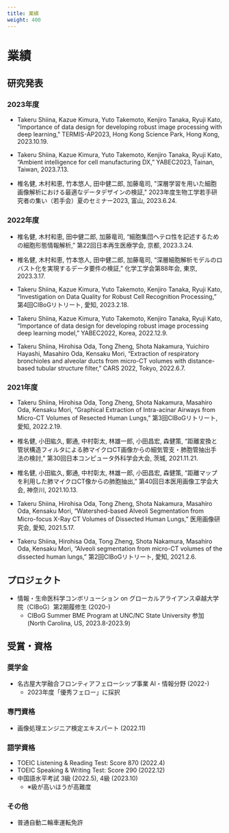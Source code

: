 ```yaml
---
title: 業績
weight: 400
---
```


# 業績

## 研究発表

### 2023年度

 - Takeru Shiina, Kazue Kimura, Yuto Takemoto, Kenjiro Tanaka, Ryuji Kato,
 "Importance of data design for developing robust image processing with deep learning," TERMIS-AP2023, Hong Kong Science Park, Hong Kong, 2023.10.19.

 - Takeru Shiina, Kazue Kimura, Yuto Takemoto, Kenjiro Tanaka, Ryuji Kato,
 “Ambient intelligence for cell manufacturing DX,” YABEC2023, Tainan, Taiwan, 2023.7.13.

 - 椎名健, 木村和恵, 竹本悠人, 田中健二郎, 加藤竜司, "深層学習を用いた細胞画像解析における最適なデータデザインの検証," 2023年度生物工学若手研究者の集い（若手会）夏のセミナー2023, 富山, 2023.6.24.

### 2022年度

 - 椎名健, 木村和恵, 田中健二郎, 加藤竜司, “細胞集団ヘテロ性を記述するための細胞形態情報解析,” 第22回日本再生医療学会, 京都, 2023.3.24.

 - 椎名健, 木村和恵, 竹本悠人, 田中健二郎, 加藤竜司, “深層細胞解析モデルのロバスト化を実現するデータ要件の検証,” 化学工学会第88年会, 東京, 2023.3.17.

 - Takeru Shiina, Kazue Kimura, Yuto Takemoto, Kenjiro Tanaka, Ryuji Kato, “Investigation on Data Quality for Robust Cell Recognition Processing,” 第4回CIBoGリトリート, 愛知, 2023.2.18.

 - Takeru Shiina, Kazue Kimura, Yuto Takemoto, Kenjiro Tanaka, Ryuji Kato, “Importance of data design for developing robust image processing deep learning model,” YABEC2022, Korea, 2022.12.9.

 - Takeru Shiina, Hirohisa Oda, Tong Zheng, Shota Nakamura, Yuichiro Hayashi, Masahiro Oda, Kensaku Mori, “Extraction of respiratory bronchioles and alveolar ducts from micro-CT volumes with distance-based tubular structure filter,” CARS 2022, Tokyo, 2022.6.7.

### 2021年度

 - Takeru Shiina, Hirohisa Oda, Tong Zheng, Shota Nakamura, Masahiro Oda, Kensaku Mori, 
“Graphical Extraction of Intra-acinar Airways from Micro-CT Volumes of Resected Human Lungs,” 
第3回CIBoGリトリート, 愛知, 2022.2.19.

 - 椎名健, 小田紘久, 鄭通, 中村彰太, 林雄一郎, 小田昌宏, 森健策, “距離変換と管状構造フィルタによる肺マイクロCT画像からの細気管支・肺胞管抽出手法の検討,” 第30回日本コンピュータ外科学会大会, 茨城, 2021.11.21.

 - 椎名健, 小田紘久, 鄭通, 中村彰太, 林雄一郎, 小田昌宏, 森健策, “距離マップを利用した肺マイクロCT像からの肺胞抽出,” 第40回日本医用画像工学会大会, 神奈川, 2021.10.13.

 - Takeru Shiina, Hirohisa Oda, Tong Zheng, Shota Nakamura, Masahiro Oda, Kensaku Mori, 
“Watershed-based Alveoli Segmentation from Micro-focus X-Ray CT Volumes of Dissected Human Lungs,”
医用画像研究会, 愛知, 2021.5.17.

 - Takeru Shiina, Hirohisa Oda, Tong Zheng, Shota Nakamura, Masahiro Oda, Kensaku Mori, 
“Alveoli segmentation from micro-CT volumes of the dissected human lungs,” 
第2回CIBoGリトリート, 愛知, 2021.2.6.

## プロジェクト
 - 情報・生命医科学コンボリューション on グローカルアライアンス卓越大学院（CIBoG）第2期履修生 (2020-)
    - CIBoG Summer BME Program at UNC/NC State University 参加 (North Carolina, US, 2023.8-2023.9)

## 受賞・資格

### 奨学金
 - 名古屋大学融合フロンティアフェローシップ事業 AI・情報分野 (2022-)
   - 2023年度「優秀フェロー」に採択

### 専門資格
 - 画像処理エンジニア検定エキスパート (2022.11)

### 語学資格
 - TOEIC Listening & Reading Test: Score 870 (2022.4)
 - TOEIC Speaking & Writing Test: Score 290 (2022.12)
 - 中国語水平考試 3級 (2022.5), 4級 (2023.10)
    - ※級が高いほうが高難度

### その他
 - 普通自動二輪車運転免許
